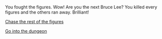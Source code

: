 You fought the figures. Wow! Are you the next Bruce Lee? You killed every figures and the others ran away. Brilliant!

[Chase the rest of the figures](../WIP.md)

[Go into the dungeon](../WIP.md)